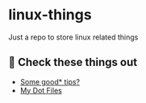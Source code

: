 # linux-things
Just a repo to store linux related things

## 🎇 Check these things out

- [Some good* tips?](GoodToKnow.md)
- [My Dot Files](dotfiles/)
